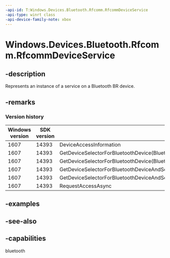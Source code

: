 ```yaml
---
-api-id: T:Windows.Devices.Bluetooth.Rfcomm.RfcommDeviceService
-api-type: winrt class
-api-device-family-note: xbox
---
```


<!-- Class syntax.
public class RfcommDeviceService : Windows.Devices.Bluetooth.Rfcomm.IRfcommDeviceService, Windows.Devices.Bluetooth.Rfcomm.IRfcommDeviceService2, Windows.Devices.Bluetooth.Rfcomm.IRfcommDeviceService3, Windows.Foundation.IClosable
-->

# Windows.Devices.Bluetooth.Rfcomm.RfcommDeviceService

## -description
Represents an instance of a service on a Bluetooth BR device.

## -remarks

### Version history

| Windows version | SDK version | Value added |
| -- | -- | -- |
| 1607 | 14393 | DeviceAccessInformation |
| 1607 | 14393 | GetDeviceSelectorForBluetoothDevice(BluetoothDevice) |
| 1607 | 14393 | GetDeviceSelectorForBluetoothDevice(BluetoothDevice,BluetoothCacheMode) |
| 1607 | 14393 | GetDeviceSelectorForBluetoothDeviceAndServiceId(BluetoothDevice,RfcommServiceId) |
| 1607 | 14393 | GetDeviceSelectorForBluetoothDeviceAndServiceId(BluetoothDevice,RfcommServiceId,BluetoothCacheMode) |
| 1607 | 14393 | RequestAccessAsync |

## -examples

## -see-also

## -capabilities
bluetooth
